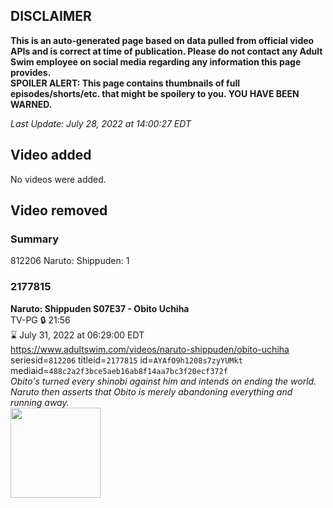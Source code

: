 ## DISCLAIMER
**This is an auto-generated page based on data pulled from official video APIs and is correct at time of publication. Please do not contact any Adult Swim employee on social media regarding any information this page provides.**  
**SPOILER ALERT: This page contains thumbnails of full episodes/shorts/etc. that might be spoilery to you. YOU HAVE BEEN WARNED.**  

_Last Update: July 28, 2022 at 14:00:27 EDT_
## Video added
No videos were added.  
## Video removed
### Summary
812206 Naruto: Shippuden: 1  
### 2177815
**Naruto: Shippuden S07E37 - Obito Uchiha**  
TV-PG 🔒 21:56  
⌛ July 31, 2022 at 06:29:00 EDT  
https://www.adultswim.com/videos/naruto-shippuden/obito-uchiha  
seriesid=`812206` titleid=`2177815` id=`AYAfO9h1208s7zyYUMkt` mediaid=`488c2a2f3bce5aeb16ab8f14aa7bc3f20ecf372f`  
_Obito's turned every shinobi against him and intends on ending the world. Naruto then asserts that Obito is merely abandoning everything and running away._  
<a href="https://media.cdn.adultswim.com/uploads/20220412/thumbnails/2_22412152468-NarutoShippuden_385_ObitoUchiha.png"><img src="https://media.cdn.adultswim.com/uploads/20220412/thumbnails/2_22412152468-NarutoShippuden_385_ObitoUchiha.png" height="144px" /></a>

